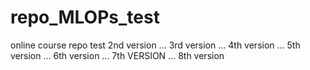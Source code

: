 # repo_MLOPs_test
online course repo test
2nd version ...
3rd version ...
4th version ...
5th version ...
6th version ...
7th VERSION ...
8th version